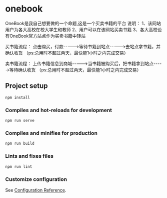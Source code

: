 # onebook
OneBook是我自己想要做的一个命题,这是一个买卖书籍的平台
说明：
1、该网站用户为各大高校在校大学生和教师
2、用户可以在该网站买卖书籍
3、各大高校设有OneBook官方站点作为买卖书籍中转站

买书籍流程：
点击购买，付款----->等待书籍到站点----->去站点拿书籍，并确认收货
（ps:总用时不超过两天，最快能1小时之内完成交易）

卖书籍流程：
上传书籍信息到商城----->当书籍被购买后，把书籍拿到站点----->等待确认收货
（ps:总用时不超过两天，最快能1小时之内完成交易）
## Project setup
```
npm install
```

### Compiles and hot-reloads for development
```
npm run serve
```

### Compiles and minifies for production
```
npm run build
```

### Lints and fixes files
```
npm run lint
```

### Customize configuration
See [Configuration Reference](https://cli.vuejs.org/config/).
